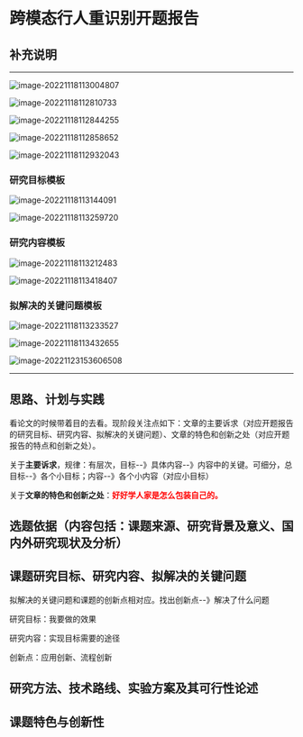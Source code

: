 # 跨模态行人重识别开题报告

## 补充说明

------

![image-20221118113004807](C:\Users\admin\AppData\Roaming\Typora\typora-user-images\image-20221118113004807.png)

![image-20221118112810733](C:\Users\admin\AppData\Roaming\Typora\typora-user-images\image-20221118112810733.png)

![image-20221118112844255](C:\Users\admin\AppData\Roaming\Typora\typora-user-images\image-20221118112844255.png)

![image-20221118112858652](C:\Users\admin\AppData\Roaming\Typora\typora-user-images\image-20221118112858652.png)

![image-20221118112932043](C:\Users\admin\AppData\Roaming\Typora\typora-user-images\image-20221118112932043.png)

### 研究目标模板

![image-20221118113144091](C:\Users\admin\AppData\Roaming\Typora\typora-user-images\image-20221118113144091.png)

![image-20221118113259720](C:\Users\admin\AppData\Roaming\Typora\typora-user-images\image-20221118113259720.png)

### 研究内容模板

![image-20221118113212483](C:\Users\admin\AppData\Roaming\Typora\typora-user-images\image-20221118113212483.png)

![image-20221118113418407](C:\Users\admin\AppData\Roaming\Typora\typora-user-images\image-20221118113418407.png)

### 拟解决的关键问题模板

![image-20221118113233527](C:\Users\admin\AppData\Roaming\Typora\typora-user-images\image-20221118113233527.png)

![image-20221118113432655](C:\Users\admin\AppData\Roaming\Typora\typora-user-images\image-20221118113432655.png)





![image-20221123153606508](C:\Users\admin\AppData\Roaming\Typora\typora-user-images\image-20221123153606508.png)

------



## 思路、计划与实践

看论文的时候带着目的去看。现阶段关注点如下：文章的主要诉求（对应开题报告的研究目标、研究内容、拟解决的关键问题）、文章的特色和创新之处（对应开题报告的特点和创新之处）。

关于**主要诉求**，规律：有层次，目标--》具体内容--》内容中的关键。可细分，总目标--》各个小目标；内容--》各个小内容（对应小目标）

关于**文章的特色和创新之处**：**<font color='red'>好好学人家是怎么包装自己的。</font>**

## 选题依据（内容包括：课题来源、研究背景及意义、国内外研究现状及分析）



## 课题研究目标、研究内容、拟解决的关键问题

拟解决的关键问题和课题的创新点相对应。找出创新点--》解决了什么问题

研究目标：我要做的效果

研究内容：实现目标需要的途径

创新点：应用创新、流程创新

## 研究方法、技术路线、实验方案及其可行性论述





## 课题特色与创新性